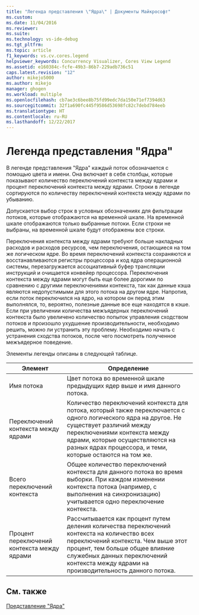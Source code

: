 ```yaml
---
title: "Легенда представления \"Ядра\" | Документы Майкрософт"
ms.custom: 
ms.date: 11/04/2016
ms.reviewer: 
ms.suite: 
ms.technology: vs-ide-debug
ms.tgt_pltfrm: 
ms.topic: article
f1_keywords: vs.cv.cores.legend
helpviewer_keywords: Concurrency Visualizer, Cores View Legend
ms.assetid: e160384c-fcfe-49b3-86b7-229adb736c51
caps.latest.revision: "12"
author: mikejo5000
ms.author: mikejo
manager: ghogen
ms.workload: multiple
ms.openlocfilehash: cb7ae3c6bee8b75fd99edc7da150e71ef7394d63
ms.sourcegitcommit: 32f1a690fc445f9586d53698fc82c7debd784eeb
ms.translationtype: HT
ms.contentlocale: ru-RU
ms.lasthandoff: 12/22/2017
---
```

# <a name="cores-view-legend"></a>Легенда представления "Ядра"
В легенде представления "Ядра" каждый поток обозначается с помощью цвета и имени. Она включает в себя столбцы, которые показывают количество переключений контекста между ядрами и процент переключений контекста между ядрами. Строки в легенде сортируются по количеству переключений контекста между ядрами по убыванию.  
  
 Допускается выбор строк в условных обозначениях для фильтрации потоков, которые отображаются на временной шкале. На временной шкале отображаются только выбранные потоки. Если строки не выбраны, на временной шкале будут отображены все строки.  
  
 Переключения контекста между ядрами требуют больше накладных расходов и расходов ресурсов, чем переключения, остающиеся на том же логическом ядре. Во время переключений контекста сохраняются и восстанавливаются регистры процессора и код ядра операционной системы, перезагружается ассоциативный буфер трансляции инструкций и очищается конвейер процессора. Переключения контекста между ядрами могут быть еще более дорогими по сравнению с другими переключениями контекста, так как данные кэша являются недопустимыми для этого потока на другом ядре. Напротив, если поток переключился на ядро, на котором он перед этим выполнялся, то, вероятно, полезные данные все еще находятся в кэше. Если при увеличении количества межъядерных переключений контекста было увеличено количество попыток управления сходством потоков и произошло ухудшение производительности, необходимо решить, можно ли устранить эту проблему. Необходимо начать с устранения сходства потоков, после чего посмотреть полученное межъядерное поведение.  
  
 Элементы легенды описаны в следующей таблице.  
  
|Элемент|Определение|  
|-------------|----------------|  
|Имя потока|Цвет потока во временной шкале предыдущих ядер выше и имя данного потока.|  
|Переключений контекста между ядрами|Количество переключений контекста для потока, который также переключается с одного логического ядра на другое. Не существует различий между переключениями контекста между ядрами, которые осуществляются на разных ядрах процессора, и теми, которые остаются на том же.|  
|Всего переключений контекста|Общее количество переключений контекста для данного потока во время выборки. При каждом изменении контекста потока (например, с выполнения на синхронизацию) учитывается одно переключение контекста.|  
|Процент переключений контекста между ядрами|Рассчитывается как процент путем деления количества переключений контекста на количество всех переключений контекста. Чем выше этот процент, тем больше общее влияние служебных данных переключений контекста между ядрами на производительность данного потока.|  
  
## <a name="see-also"></a>См. также  
 [Представление "Ядра"](../profiling/cores-view.md)